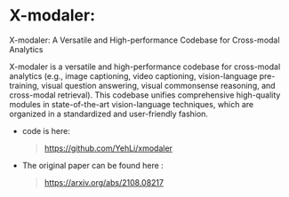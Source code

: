 # X-modaler: 

X-modaler: A Versatile and High-performance Codebase for Cross-modal Analytics
  
  X-modaler is a versatile and high-performance codebase for cross-modal analytics (e.g., image captioning, video captioning, vision-language pre-training, visual question answering, visual commonsense reasoning, and cross-modal retrieval). This codebase unifies comprehensive high-quality modules in state-of-the-art vision-language techniques, which are organized in a standardized and user-friendly fashion.
  
  * code is here: 
     > https://github.com/YehLi/xmodaler
  * The original paper can be found here : 
     > https://arxiv.org/abs/2108.08217
